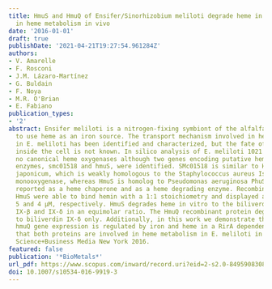 ```yaml
---
title: HmuS and HmuQ of Ensifer/Sinorhizobium meliloti degrade heme in vitro and participate
  in heme metabolism in vivo
date: '2016-01-01'
draft: true
publishDate: '2021-04-21T19:27:54.961284Z'
authors:
- V. Amarelle
- F. Rosconi
- J.M. Lázaro-Martínez
- G. Buldain
- F. Noya
- M.R. O'Brian
- E. Fabiano
publication_types:
- '2'
abstract: Ensifer meliloti is a nitrogen-fixing symbiont of the alfalfa legume able
  to use heme as an iron source. The transport mechanism involved in heme acquisition
  in E. meliloti has been identified and characterized, but the fate of heme once
  inside the cell is not known. In silico analysis of E. meliloti 1021 genome revealed
  no canonical heme oxygenases although two genes encoding putative heme degrading
  enzymes, smc01518 and hmuS, were identified. SMc01518 is similar to HmuQ of Bradyrhizobium
  japonicum, which is weakly homologous to the Staphylococcus aureus IsdG heme-degrading
  monooxygenase, whereas HmuS is homolog to Pseudomonas aeruginosa PhuS, a protein
  reported as a heme chaperone and as a heme degrading enzyme. Recombinant HmuQ and
  HmuS were able to bind hemin with a 1:1 stoichiometry and displayed a Kd value of
  5 and 4 μM, respectively. HmuS degrades heme in vitro to the biliverdin isomers
  IX-β and IX-δ in an equimolar ratio. The HmuQ recombinant protein degrades heme
  to biliverdin IX-δ only. Additionally, in this work we demonstrate that humS and
  hmuQ gene expression is regulated by iron and heme in a RirA dependent manner and
  that both proteins are involved in heme metabolism in E. meliloti in vivo. © Springer
  Science+Business Media New York 2016.
featured: false
publication: '*BioMetals*'
url_pdf: https://www.scopus.com/inward/record.uri?eid=2-s2.0-84959083085&doi=10.1007%2fs10534-016-9919-3&partnerID=40&md5=0439688c1dd90e36e2203fe40c390461
doi: 10.1007/s10534-016-9919-3
---
```


